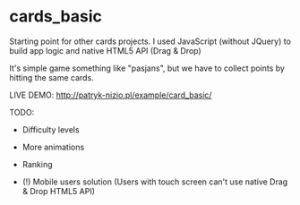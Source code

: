# cards_basic
Starting point for other cards projects. I used JavaScript (without JQuery) to build app logic and native HTML5 API (Drag &amp; Drop)

It's simple game something like "pasjans", but we have to collect points by hitting the same cards. 


LIVE DEMO:
http://patryk-nizio.pl/example/card_basic/


TODO:
- Difficulty levels
- More animations
- Ranking

- (!) Mobile users solution (Users with touch screen can't use native Drag & Drop HTML5 API) 
